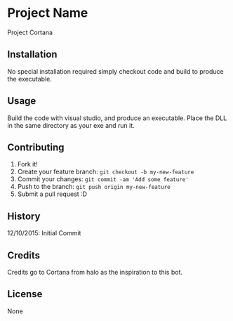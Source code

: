# Project Name

Project Cortana

## Installation

No special installation required simply checkout code and build to produce the executable.

## Usage

Build the code with visual studio, and produce an executable.
Place the DLL in the same directory as your exe and run it.

## Contributing

1. Fork it!
2. Create your feature branch: `git checkout -b my-new-feature`
3. Commit your changes: `git commit -am 'Add some feature'`
4. Push to the branch: `git push origin my-new-feature`
5. Submit a pull request :D

## History

12/10/2015: Initial Commit

## Credits

Credits go to Cortana from halo as the inspiration to this bot.

## License

None
